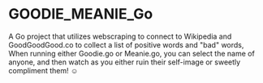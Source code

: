 # GOODIE_MEANIE_Go
A Go project that utilizes webscraping to connect to Wikipedia and GoodGoodGood.co to collect a list of positive words and "bad" words, <br />
When running either Goodie.go or Meanie.go, you can select the name of anyone, and then watch as you either ruin their self-image or sweetly <br />
compliment them! ☺️
